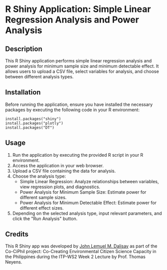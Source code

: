 # R Shiny Application: Simple Linear Regression Analysis and Power Analysis
## Description
This R Shiny application performs simple linear regression analysis and power analysis for minimum sample size and minimum detectable effect. It allows users to upload a CSV file, select variables for analysis, and choose between different analysis types.

## Installation
Before running the application, ensure you have installed the necessary packages by executing the following code in your R environment:

```{r}
install.packages("shiny")
install.packages("plotly")
install.packages("DT")
```
## Usage
1. Run the application by executing the provided R script in your R environment.
2. Access the application in your web browser.
3. Upload a CSV file containing the data for analysis.
4. Choose the analysis type:
   * Simple Linear Regression: Analyze relationships between variables, view regression plots, and diagnostics.
   * Power Analysis for Minimum Sample Size: Estimate power for different sample sizes.
   * Power Analysis for Minimum Detectable Effect: Estimate power for different effect sizes.
5. Depending on the selected analysis type, input relevant parameters, and click the "Run Analysis" button.

## Credits
This R Shiny app was developed by [John Lemuel M. Dalisay](https://www.linkedin.com/in/johnlemueldalisay/) as part of the Co-CiPhil project: Co-Creating Environmental Citizen Science Capacity in the Philippines during the ITP-WS2 Week 2 Lecture by Prof. Thomas Neyens.
